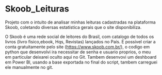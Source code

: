# Skoob_Leituras
Projeto com o intuito de analisar minhas leituras cadastradas na plataforma Skoob, coletando diversas estatística gerais que o site disponibiliza.

O Skoob é uma rede social de leitores do Brasil, com catalogo de todos os livros (livro fisico,ebook, Hqs, Revistas) lançados no País. É possível criar a conta gratuitamente pelo site (https://www.skoob.com.br/), o codigo em python que desenvolvi ira necessitar de senha e usuario proprios, o meu em particular deixarei oculto aqui no Git. Tambem desenvovi um deshboard em Power BI, usando a base exportada no final do script, tambem carreguei ele manualmente no git.
